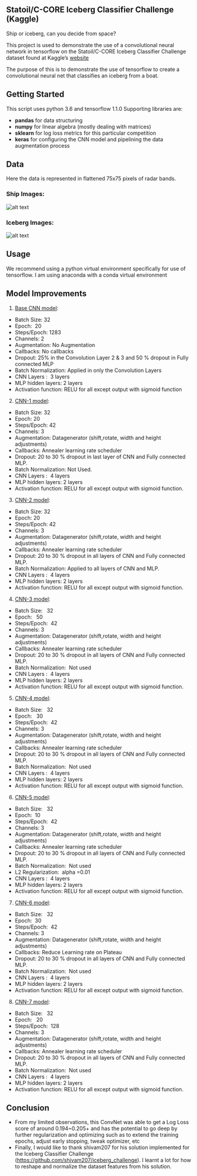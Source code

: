 ## Statoil/C-CORE Iceberg Classifier Challenge (Kaggle)
Ship or iceberg, can you decide from space?

This project is used to demonstrate the use of a convolutional neural network in tensorflow on the Statoil/C-CORE Iceberg Classifier Challenge dataset found at Kaggle’s [website](https://www.kaggle.com/c/statoil-iceberg-classifier-challenge/data)

The purpose of this is to demonstrate the use of tensorflow to create a convolutional neural net that classifies an iceberg from a boat.

## Getting Started
This script uses python 3.6 and tensorflow 1.1.0
Supporting libraries are:
* **pandas** for data structuring
* **numpy** for linear algebra (mostly dealing with matrices)
* **sklearn** for log loss metrics for this particular competition
* **keras** for configuring the CNN model and pipelining the data augmentation process 

## Data
Here the data is represented in flattened 75x75 pixels of radar bands.
### Ship Images:
![alt text](https://i.imgur.com/wmnljrR.png "ship")
### Iceberg Images:
![alt text](https://i.imgur.com/ZrqG4aL.png "iceberg")

## Usage
We recommend using a python virtual environment specifically for use of tensorflow. I am using anaconda with a conda virtual environment



## Model Improvements 

1. [Base CNN model](https://github.com/dbrownambi/iceberg-ship-classification/blob/master/Models/Base%20CNN%20model.py):
* Batch Size:   32 
* Epoch:  20
* Steps/Epoch: 1283
* Channels: 2
* Augmentation: No Augmentation
* Callbacks: No callbacks
* Dropout: 25% in the Convolution Layer 2 & 3 and 50 % dropout in Fully connected MLP
* Batch Normalization: Applied in only the Convolution Layers
* CNN Layers :  3 layers
* MLP hidden layers: 2 layers
* Activation function: RELU for all except output with sigmoid function

2. [CNN-1 model](https://github.com/dbrownambi/iceberg-ship-classification/blob/master/Models/CNN-1%20model.py):
* Batch Size:   32       
* Epoch:  20        
* Steps/Epoch:   42        
* Channels: 3      
* Augmentation: Datagenerator (shift,rotate, width and height adjustments)        
* Callbacks: Annealer learning rate scheduler       
* Dropout: 20 to 30 % dropout in last layer of CNN and Fully connected MLP.
* Batch Normalization: Not Used.
* CNN Layers :  4 layers              
* MLP hidden layers: 2 layers
* Activation function: RELU for all except output with sigmoid function.

3. [CNN-2 model](https://github.com/dbrownambi/iceberg-ship-classification/blob/master/Models/CNN-2%20model.py): 
* Batch Size:   32       
* Epoch:  20        
* Steps/Epoch:   42        
* Channels: 3      
* Augmentation: Datagenerator (shift,rotate, width and height adjustments)        
* Callbacks: Annealer learning rate scheduler       
* Dropout: 20 to 30 % dropout in all layers of CNN and Fully connected MLP.
* Batch Normalization: Applied to all layers of CNN and MLP.
* CNN Layers :  4 layers              
* MLP hidden layers: 2 layers
* Activation function: RELU for all except output with sigmoid function.

4. [CNN-3 model](https://github.com/dbrownambi/iceberg-ship-classification/blob/master/Models/CNN-3%20model.py): 
* Batch Size:   32       
* Epoch:   50        
* Steps/Epoch:  42        
* Channels: 3      
* Augmentation: Datagenerator (shift,rotate, width and height adjustments)        
* Callbacks: Annealer learning rate scheduler       
* Dropout: 20 to 30 % dropout in all layers of CNN and Fully connected MLP.
* Batch Normalization:  Not used
* CNN Layers :  4 layers              
* MLP hidden layers: 2 layers
* Activation function: RELU for all except output with sigmoid function.

5. [CNN-4 model](https://github.com/dbrownambi/iceberg-ship-classification/blob/master/Models/CNN-4%20model.py): 
* Batch Size:   32       
* Epoch:   30        
* Steps/Epoch:  42        
* Channels: 3      
* Augmentation: Datagenerator (shift,rotate, width and height adjustments)        
* Callbacks: Annealer learning rate scheduler       
* Dropout: 20 to 30 % dropout in all layers of CNN and Fully connected MLP.
* Batch Normalization:  Not used            
* CNN Layers :  4 layers              
* MLP hidden layers: 2 layers
* Activation function: RELU for all except output with sigmoid function.
            
6. [CNN-5 model](https://github.com/dbrownambi/iceberg-ship-classification/blob/master/Models/CNN-5%20model.py): 
* Batch Size:   32       
* Epoch:  10      
* Steps/Epoch:  42        
* Channels: 3      
* Augmentation: Datagenerator (shift,rotate, width and height adjustments)        
* Callbacks: Annealer learning rate scheduler       
* Dropout: 20 to 30 % dropout in all layers of CNN and Fully connected MLP.
* Batch Normalization:  Not used
* L2 Regularization:  alpha =0.01
* CNN Layers :  4 layers
* MLP hidden layers: 2 layers
* Activation function: RELU for all except output with sigmoid function.

7. [CNN-6 model](https://github.com/dbrownambi/iceberg-ship-classification/blob/master/Models/CNN-6%20model.py): 
* Batch Size:   32       
* Epoch:  30     
* Steps/Epoch:  42        
* Channels: 3      
* Augmentation: Datagenerator (shift,rotate, width and height adjustments)        
* Callbacks: Reduce Learning rate on Plateau     
* Dropout: 20 to 30 % dropout in all layers of CNN and Fully connected MLP.
* Batch Normalization:  Not used
* CNN Layers :  4 layers              
* MLP hidden layers: 2 layers
* Activation function: RELU for all except output with sigmoid function.

8. [CNN-7 model](https://github.com/dbrownambi/iceberg-ship-classification/blob/master/Models/CNN-7%20model.py):
* Batch Size:   32       
* Epoch:   20       
* Steps/Epoch:  128        
* Channels: 3      
* Augmentation: Datagenerator (shift,rotate, width and height adjustments)        
* Callbacks: Annealer learning rate scheduler       
* Dropout: 20 to 30 % dropout in all layers of CNN and Fully connected MLP.
* Batch Normalization:  Not used
* CNN Layers :  4 layers              
* MLP hidden layers: 2 layers
* Activation function: RELU for all except output with sigmoid function.
     

## Conclusion

* From my limited observations, this ConvNet was able to get a Log Loss score of around 0.194~0.205+ and has the potential to go deep by further regularization and optimizing such as to extend the training epochs, adjust early stopping, tweak optimizer, etc
* Finally, I would like to thank shivam207 for his solution implemented for the Iceberg Classifier Challenge (https://github.com/shivam207/iceberg_challenge). I learnt a lot for how to reshape and normalize the dataset features from his solution.


